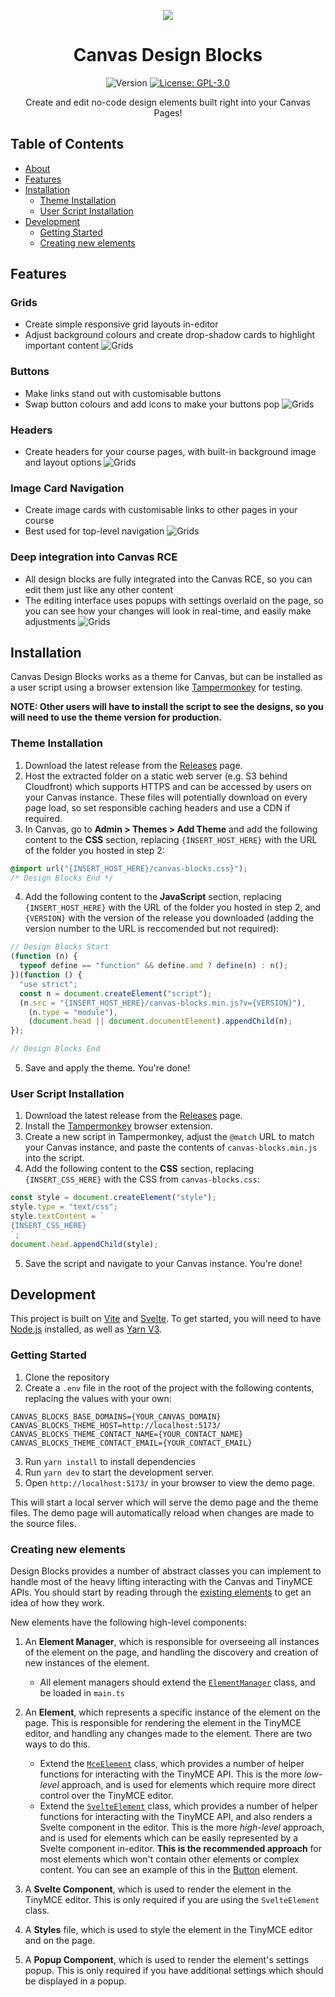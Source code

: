 <p align="center">
  <img src="src/assets/brand/Icon_Col.svg" style="max-width: 6ch" />
</p>
<h1 align="center">Canvas Design Blocks</h1>
<p align="center">
  <img alt="Version" src="https://img.shields.io/github/package-json/v/Ranga-Auaha-Ako/canvas-design-blocks" />
  <a href="#">
    <img alt="License: GPL-3.0" src="https://img.shields.io/github/license/Ranga-Auaha-Ako/canvas-design-blocks" />
  </a>
  
</p>
<p align="center">Create and edit no-code design elements built right into your Canvas Pages!</p>

## Table of Contents

- [About](#about)
- [Features](#features)
- [Installation](#installation)
  - [Theme Installation](#theme-installation)
  - [User Script Installation](#user-script-installation)
- [Development](#development)
  - [Getting Started](#getting-started)
  - [Creating new elements](#creating-new-elements)

## Features

### Grids

- Create simple responsive grid layouts in-editor
- Adjust background colours and create drop-shadow cards to highlight important content
  ![Grids](docs/assets/grid.png)

### Buttons

- Make links stand out with customisable buttons
- Swap button colours and add icons to make your buttons pop
  ![Grids](docs/assets/button.png)

### Headers

- Create headers for your course pages, with built-in background image and layout options
  ![Grids](docs/assets/header.jpeg)

### Image Card Navigation

- Create image cards with customisable links to other pages in your course
- Best used for top-level navigation
  ![Grids](docs/assets/image-cards.png)

### Deep integration into Canvas RCE

- All design blocks are fully integrated into the Canvas RCE, so you can edit them just like any other content
- The editing interface uses popups with settings overlaid on the page, so you can see how your changes will look in real-time, and easily make adjustments
  ![Grids](docs/assets/rce.png)

## Installation

Canvas Design Blocks works as a theme for Canvas, but can be installed as a user script using a browser extension like [Tampermonkey](https://www.tampermonkey.net/) for testing.

**NOTE: Other users will have to install the script to see the designs, so you will need to use the theme version for production.**

### Theme Installation

1. Download the latest release from the [Releases](https://github.com/Ranga-Auaha-Ako/canvas-design-blocks/releases) page.
2. Host the extracted folder on a static web server (e.g. S3 behind Cloudfront) which supports HTTPS and can be accessed by users on your Canvas instance. These files will potentially download on every page load, so set responsible caching headers and use a CDN if required.
3. In Canvas, go to **Admin > Themes > Add Theme** and add the following content to the **CSS** section, replacing `{INSERT_HOST_HERE}` with the URL of the folder you hosted in step 2:

```css
@import url("{INSERT_HOST_HERE}/canvas-blocks.css}");
/* Design Blocks End */
```

4. Add the following content to the **JavaScript** section, replacing `{INSERT_HOST_HERE}` with the URL of the folder you hosted in step 2, and `{VERSION}` with the version of the release you downloaded (adding the version number to the URL is reccomended but not required):

```js
// Design Blocks Start
(function (n) {
  typeof define == "function" && define.amd ? define(n) : n();
})(function () {
  "use strict";
  const n = document.createElement("script");
  (n.src = "{INSERT_HOST_HERE}/canvas-blocks.min.js?v={VERSION}"),
    (n.type = "module"),
    (document.head || document.documentElement).appendChild(n);
});

// Design Blocks End
```

5. Save and apply the theme. You're done!

### User Script Installation

1. Download the latest release from the [Releases](https://github.com/Ranga-Auaha-Ako/canvas-design-blocks/releases) page.
2. Install the [Tampermonkey](https://www.tampermonkey.net/) browser extension.
3. Create a new script in Tampermonkey, adjust the `@match` URL to match your Canvas instance, and paste the contents of `canvas-blocks.min.js` into the script.
4. Add the following content to the **CSS** section, replacing `{INSERT_CSS_HERE}` with the CSS from `canvas-blocks.css`:

```js
const style = document.createElement("style");
style.type = "text/css";
style.textContent = `
{INSERT_CSS_HERE}
`;
document.head.appendChild(style);
```

5. Save the script and navigate to your Canvas instance. You're done!

## Development

This project is built on [Vite](https://vitejs.dev/) and [Svelte](https://svelte.dev/). To get started, you will need to have [Node.js](https://nodejs.org/en/) installed, as well as [Yarn V3](https://v3.yarnpkg.com/).

### Getting Started

1. Clone the repository
2. Create a `.env` file in the root of the project with the following contents, replacing the values with your own:

```Shell
CANVAS_BLOCKS_BASE_DOMAINS={YOUR_CANVAS_DOMAIN}
CANVAS_BLOCKS_THEME_HOST=http://localhost:5173/
CANVAS_BLOCKS_THEME_CONTACT_NAME={YOUR_CONTACT_NAME}
CANVAS_BLOCKS_THEME_CONTACT_EMAIL={YOUR_CONTACT_EMAIL}
```

3. Run `yarn install` to install dependencies
4. Run `yarn dev` to start the development server.
5. Open `http://localhost:5173/` in your browser to view the demo page.

This will start a local server which will serve the demo page and the theme files. The demo page will automatically reload when changes are made to the source files.

### Creating new elements

Design Blocks provides a number of abstract classes you can implement to handle most of the heavy lifting interacting with the Canvas and TinyMCE APIs. You should start by reading through the [existing elements](src/lib/elements) to get an idea of how they work.

New elements have the following high-level components:

1. An **Element Manager**, which is responsible for overseeing all instances of the element on the page, and handling the discovery and creation of new instances of the element.

   - All element managers should extend the [`ElementManager`](src/lib/elements/generic/elementManager.ts) class, and be loaded in `main.ts`

2. An **Element**, which represents a specific instance of the element on the page. This is responsible for rendering the element in the TinyMCE editor, and handling any changes made to the element. There are two ways to do this.

   - Extend the [`MceElement`](src/lib/elements/generic/mceElement.ts) class, which provides a number of helper functions for interacting with the TinyMCE API. This is the more _low-level_ approach, and is used for elements which require more direct control over the TinyMCE editor.
   - Extend the [`SvelteElement`](src/lib/elements/generic/svelteElement.ts) class, which provides a number of helper functions for interacting with the TinyMCE API, and also renders a Svelte component in the editor. This is the more _high-level_ approach, and is used for elements which can be easily represented by a Svelte component in-editor. **This is the recommended approach** for most elements which won't contain other elements or complex content. You can see an example of this in the [Button](src/lib/elements/svelteButton) element.

3. A **Svelte Component**, which is used to render the element in the TinyMCE editor. This is only required if you are using the `SvelteElement` class.

4. A **Styles** file, which is used to style the element in the TinyMCE editor and on the page.

5. A **Popup Component**, which is used to render the element's settings popup. This is only required if you have additional settings which should be displayed in a popup.
